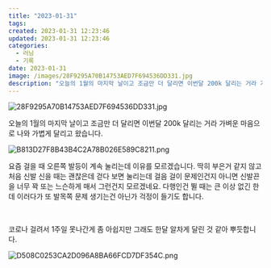 ```yaml
---
title: "2023-01-31"
tags:
created: 2023-01-31 12:23:46
updated: 2023-01-31 12:23:46
categories:
  - 러닝
  - 기록
date: 2023-01-31
image: /images/28F9295A70B14753AED7F694536DD331.jpg
description: "오늘의 1월의 마지막 날이고 조금만 더 달리면 이번달 200k 달리는 거라 가벼운 마음으로 나와 가볍게 달리고 왔습니다. 요즘 걸을 때 오른쪽 발등이 계속 눌리는데 이유를 모르겠습니다. 딱히 부은거 같지 않고 처음 신발 신을 때는 괜찮은데 걷다 보면 눌리는데 걸음 걸이 문제인건지 아니면"
---
```


![28F9295A70B14753AED7F694536DD331.jpg](/images/28F9295A70B14753AED7F694536DD331.jpg)
 
 

오늘의 1월의 마지막 날이고 조금만 더 달리면 이번달 200k 달리는 거라 가벼운 마음으로 나와 가볍게 달리고 왔습니다.

 
 ![B813D27F8B43B4C2A78B026E589C8211.png](/images/B813D27F8B43B4C2A78B026E589C8211.png)
 
 

요즘 걸을 때 오른쪽 발등이 계속 눌리는데 이유를 모르겠습니다. 딱히 부은거 같지 않고 처음 신발 신을 때는 괜찮은데 걷다 보면 눌리는데 걸음 걸이 문제인건지 아니면 신발끈을 너무 꽉 또는 느슨하게 매서 그런건지 모르겠네요. 다행인건 뛸 때는 큰 이상 없긴 한데 이러다가 또 발목쪽 문제 생기는건 아닌가 걱정이 들기도 합니다.

 

코로나 걸려서 1주일 못나간게 좀 아쉽지만 그래도 한달 알차게 달린 것 같아 뿌듯합니다.

 
 ![D508C0253CA2D096A8BA66FCD7DF354C.png](/images/D508C0253CA2D096A8BA66FCD7DF354C.png)
